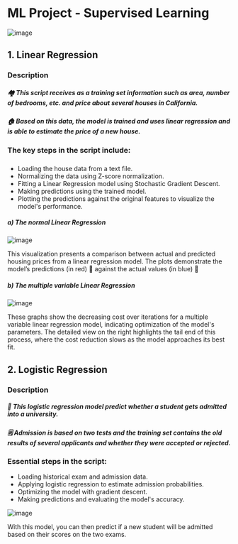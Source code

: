 # ML Project - Supervised Learning

![image](https://github.com/ssabiescu/asd/assets/156011844/3790fd94-4167-4e0b-bab3-38769002c816)

## 1. **Linear Regression**
  ### Description
##### 🏘️ This script receives as a training set information such as area, number of bedrooms, etc. and price about several houses in California.
##### 🏠 Based on this data, the model is trained and uses linear regression and is able to estimate the price of a new house.


### The key steps in the script include:
### 
- Loading the house data from a text file.
- Normalizing the data using Z-score normalization.
- Fitting a Linear Regression model using Stochastic Gradient Descent.
- Making predictions using the trained model.
- Plotting the predictions against the original features to visualize the model's performance.

##### a) The normal Linear Regression
![image](https://github.com/ssabiescu/asd/assets/156011844/78f91b2d-d6ed-41ea-8c22-b1c2763d8bb2)

This visualization presents a comparison between actual and predicted housing prices from a linear regression model. The plots demonstrate the model’s predictions (in red) 🔴 against the actual values (in blue) 🔵

##### b) The multiple variable Linear Regression
![image](https://github.com/ssabiescu/asd/assets/156011844/720b9ac5-61db-4959-84e0-753e471f707d)

These graphs show the decreasing cost over iterations for a multiple variable linear regression model, indicating optimization of the model's parameters.
The detailed view on the right highlights the tail end of this process, where the cost reduction slows as the model approaches its best fit.

## 2. **Logistic Regression**
   ### Description
##### 🏫 This logistic regression model predict whether a student gets admitted into a university.
##### 🗒️ Admission is based on two tests and the training set contains the old results of several applicants and whether they were accepted or rejected.

### Essential steps in the script:

- Loading historical exam and admission data.
- Applying logistic regression to estimate admission probabilities.
- Optimizing the model with gradient descent.
- Making predictions and evaluating the model's accuracy.

![image](https://github.com/ssabiescu/asd/assets/156011844/422582de-f7f0-4498-84b6-ca15ea5d2c29)

With this model, you can then predict if a new student will be admitted based on their scores on the two exams.










